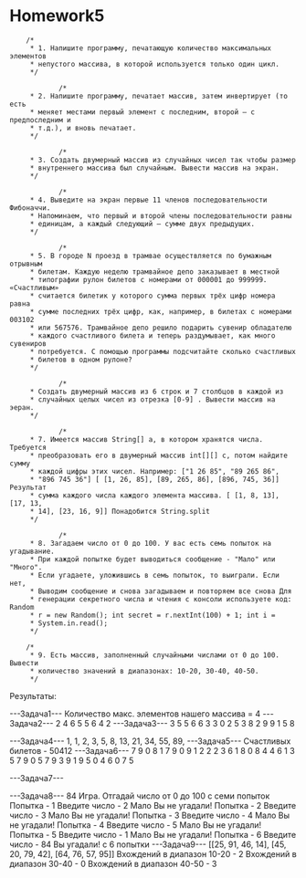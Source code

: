 # Homework5

		/*
		 * 1. Напишите программу, печатающую количество максимальных элементов
		 * непустого массива, в которой используется только один цикл.
		 */
		 
		 		/*
		 * 2. Напишите программу, печатает массив, затем инвертирует (то есть
		 * меняет местами первый элемент с последним, второй — с предпоследним и
		 * т.д.), и вновь печатает.
		 */
		 
		 		/*
		 * 3. Создать двумерный массив из случайных чисел так чтобы размер
		 * внутреннего массива был случайным. Вывести массив на экран.
		 */
		 
		 		/*
		 * 4. Выведите на экран первые 11 членов последовательности Фибоначчи.
		 * Напоминаем, что первый и второй члены последовательности равны
		 * единицам, а каждый следующий — сумме двух предыдущих.
		 */
		 
		 		/*
		 * 5. В городе N проезд в трамвае осуществляется по бумажным отрывным
		 * билетам. Каждую неделю трамвайное депо заказывает в местной
		 * типографии рулон билетов с номерами от 000001 до 999999. «Счастливым»
		 * считается билетик у которого сумма первых трёх цифр номера равна
		 * сумме последних трёх цифр, как, например, в билетах с номерами 003102
		 * или 567576. Трамвайное депо решило подарить сувенир обладателю
		 * каждого счастливого билета и теперь раздумывает, как много сувениров
		 * потребуется. С помощью программы подсчитайте сколько счастливых
		 * билетов в одном рулоне?
		 */
		 
		 		/*
		 * Создать двумерный массив из 6 строк и 7 столбцов в каждой из
		 * случайных целых чисел из отрезка [0-9] . Вывести массив на эеран.
		 */
		 
		 		/*
		 * 7. Имеется массив String[] a, в котором хранятся числа. Требуется
		 * преобразовать его в двумерный массив int[][] c, потом найдите сумму
		 * каждой цифры этих чисел. Например: ["1 26 85", "89 265 86",
		 * "896 745 36"] [ [1, 26, 85], [89, 265, 86], [896, 745, 36]] Результат
		 * сумма каждого числа каждого элемента массива. [ [1, 8, 13], [17, 13,
		 * 14], [23, 16, 9]] Понадобится String.split
		 */
		 
		 		/*
		 * 8. Загадаем число от 0 до 100. У вас есть семь попыток на угадывание.
		 * При каждой попытке будет выводиться сообщение - "Мало" или "Много".
		 * Если угадаете, уложившись в семь попыток, то выиграли. Если нет,
		 * Выводим сообщение и снова загадываем и повторяем все снова Для
		 * генерации секретного числа и чтения с консоли используете код: Random
		 * r = new Random(); int secret = r.nextInt(100) + 1; int i =
		 * System.in.read();
		 */
		 
		/*
		 * 9. Есть массив, заполненный случайными числами от 0 до 100. Вывести
		 * количество значений в диапазонах: 10-20, 30-40, 40-50.
		 */
		
		 
Результаты:

---Задача1---
Количество макс. элементов нашего массива = 4
---Задача2---
2 4 6 5 
5 6 4 2 
---Задача3---
3 5 5 6 6 3 
3 0 2 5 3 8 
2 9 9 1 5 8 

---Задача4---
1, 1, 2, 3, 5, 8, 13, 21, 34, 55, 89, 
---Задача5---
Счастливых билетов - 50412
---Задача6---
7 9 0 8 1 7 9 
0 9 1 2 2 2 3 
6 1 8 0 8 4 4 
6 1 3 5 7 9 0 
5 7 9 3 9 1 9 
5 0 4 6 0 7 5 

---Задача7---

---Задача8---
84
Игра. Отгадай число от 0 до 100 с семи попыток
Попытка - 1
Введите число - 2
Мало
Вы не угадали! 
Попытка - 2
Введите число - 3
Мало
Вы не угадали! 
Попытка - 3
Введите число - 4
Мало
Вы не угадали! 
Попытка - 4
Введите число - 5
Мало
Вы не угадали! 
Попытка - 5
Введите число - 1
Мало
Вы не угадали! 
Попытка - 6
Введите число - 84
Вы угадали! c 6 попытки
---Задача9---
[[25, 91, 46, 14], [45, 20, 79, 42], [64, 76, 57, 95]]
Вхождений в диапазон 10-20 - 2
Вхождений в диапазон 30-40 - 0
Вхождений в диапазон 40-50 - 3
